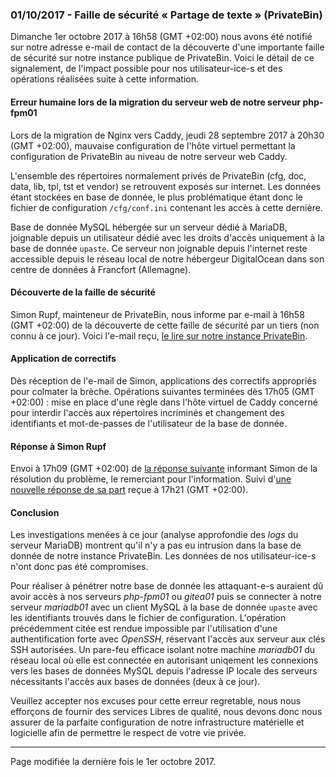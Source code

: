 ### 01/10/2017 - Faille de sécurité « Partage de texte » (PrivateBin)


Dimanche 1er octobre 2017 à 16h58 (GMT +02:00) nous avons été notifié sur notre adresse e-mail de contact de la découverte d'une importante faille de sécurité sur notre instance publique de PrivateBin. Voici le détail de ce signalement, de l'impact possible pour nos utilisateur-ice-s et des opérations réalisées suite à cette information.

#### Erreur humaine lors de la migration du serveur web de notre serveur php-fpm01

Lors de la migration de Nginx vers Caddy, jeudi 28 septembre 2017 à 20h30 (GMT +02:00), mauvaise configuration de l'hôte virtuel permettant la configuration de PrivateBin au niveau de notre serveur web Caddy.

L'ensemble des répertoires normalement privés de PrivateBin (cfg, doc, data, lib, tpl, tst et vendor) se retrouvent exposés sur internet. Les données étant stockées en base de donnée, le plus problématique étant donc le fichier de configuration `/cfg/conf.ini` contenant les accès à cette dernière.

Base de donnée MySQL hébergée sur un serveur dédié à MariaDB, joignable depuis un utilisateur dédié avec les droits d'accès uniquement à la base de donnée `upaste`. Ce serveur non joignable depuis l'internet reste accessible depuis le réseau local de notre hébergeur DigitalOcean dans son centre de données à Francfort (Allemagne).

#### Découverte de la faille de sécurité

Simon Rupf, mainteneur de PrivateBin, nous informe par e-mail à 16h58 (GMT +02:00) de la découverte de cette faille de sécurité par un tiers (non connu à ce jour). Voici l'e-mail reçu, [le lire sur notre instance PrivateBin](https://paste.unixcorn.org/?9ea5f2974461a849#jCvPhx1lPvkRLpm0qe4hfF3ymK08zSKiIinm9sJN6rk=).

#### Application de correctifs

Dès réception de l'e-mail de Simon, applications des correctifs appropriés pour colmater la brèche. Opérations suivantes terminées dès 17h05 (GMT +02:00) : mise en place d'une règle dans l'hôte virtuel de Caddy concerné pour interdir l'accès aux répertoires incriminés et changement des identifiants et mot-de-passes de l'utilisateur de la base de donnée.

#### Réponse à Simon Rupf

Envoi à 17h09 (GMT +02:00) de [la réponse suivante](https://paste.unixcorn.org/?f1ba8f04d2389f52#XhjPeDC+bkU3KUgvEcnomYQsuU7vSSP08AWo1M2jE4Q=) informant Simon de la résolution du problème, le remerciant pour l'information. Suivi d'[une nouvelle réponse de sa part](https://paste.unixcorn.org/?829f8b92ff1ee32f#AoatcjnBmeB96E2wGdPlUwjIYO2LqiyckVNFvyrkC7o=) reçue à 17h21 (GMT +02:00).

#### Conclusion

Les investigations menées à ce jour (analyse approfondie des *logs* du serveur MariaDB) montrent qu'il n'y a pas eu intrusion dans la base de donnée de notre instance PrivateBin. Les données de nos utilisateur-ice-s n'ont donc pas été compromises.

Pour réaliser à pénétrer notre base de donnée les attaquant-e-s auraient dû avoir accès à nos serveurs *php-fpm01* ou *gitea01* puis se connecter à notre serveur *mariadb01* avec un client MySQL à la base de donnée `upaste` avec les identifiants trouvés dans le fichier de configuration. L'opération précédemment citée est rendue impossible par l'utilisation d'une authentification forte avec *OpenSSH*, réservant l'accès aux serveur aux clés SSH autorisées. Un pare-feu efficace isolant notre machine *mariadb01* du réseau local où elle est connectée en autorisant uniqement les connexions vers les bases de données MySQL depuis l'adresse IP locale des serveurs nécessitants l'accès aux bases de données (deux à ce jour). 

Veuillez accepter nos excuses pour cette erreur regretable, nous nous efforçons de fournir des services Libres de qualité, nous devons donc nous assurer de la parfaite configuration de notre infrastructure matérielle et logicielle afin de permettre le respect de votre vie privée.

---

Page modifiée la dernière fois le 1er octobre 2017.
